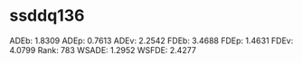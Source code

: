 # ssddq136

ADEb: 1.8309
ADEp: 0.7613
ADEv: 2.2542
FDEb: 3.4688
FDEp: 1.4631
FDEv: 4.0799
Rank: 783
WSADE: 1.2952
WSFDE: 2.4277